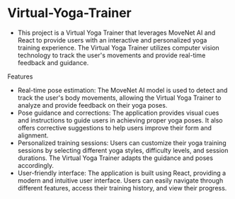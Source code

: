 # Virtual-Yoga-Trainer

* This project is a Virtual Yoga Trainer that leverages MoveNet AI and React to provide users with an interactive and personalized yoga training experience. The Virtual Yoga Trainer utilizes computer vision technology to track the user's movements and provide real-time feedback and guidance.

Features
* Real-time pose estimation: The MoveNet AI model is used to detect and track the user's body movements, allowing the Virtual Yoga Trainer to analyze and provide feedback on their yoga poses.
* Pose guidance and corrections: The application provides visual cues and instructions to guide users in achieving proper yoga poses. It also offers corrective suggestions to help users improve their form and alignment.
* Personalized training sessions: Users can customize their yoga training sessions by selecting different yoga styles, difficulty levels, and session durations. The Virtual Yoga Trainer adapts the guidance and poses accordingly.
* User-friendly interface: The application is built using React, providing a modern and intuitive user interface. Users can easily navigate through different features, access their training history, and view their progress.

